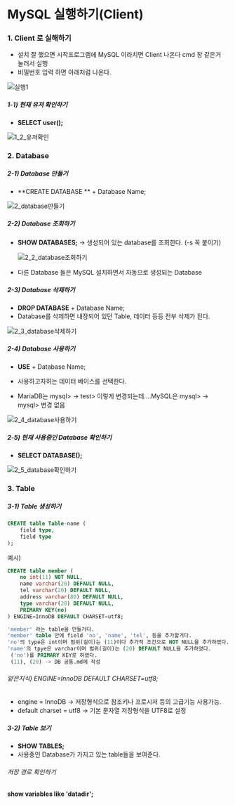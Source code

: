 # MySQL 실행하기(Client)

### 1. Client 로 실해하기

- 설치 잘 했으면 시작프로그램에 MySQL 이라치면 Client 나온다 cmd 창 같은거 눌러서 실행
- 비밀번호 입력 하면 아래처럼 나온다.

![실행1](https://user-images.githubusercontent.com/73643473/117294012-19c75080-aead-11eb-8ec3-a2909b6a1b1b.jpg)

##### 1-1) 현재 유저 확인하기

- **SELECT user();**

![1_2_유저확인](https://user-images.githubusercontent.com/73643473/117313188-a0d1f400-aec0-11eb-852d-e23c8b7050c3.jpg)





### 2. Database

##### 2-1) Database 만들기

- **CREATE DATABASE ** + Database Name;

![2_database만들기](https://user-images.githubusercontent.com/73643473/117296856-7d9f4880-aeb0-11eb-931c-7dc6d86699a9.jpg)



##### 2-2) Database 조회하기

- **SHOW DATABASES;** -> 생성되어 있는 database를 조회한다.  (-s 꼭 붙이기)

  ![2_2_database조회하기](https://user-images.githubusercontent.com/73643473/117299276-4f6f3800-aeb3-11eb-93aa-4f3900cd2fd9.jpg)

- 다른 Database 들은 MySQL 설치하면서 자동으로 생성되는 Database



##### 2-3) Database 삭제하기

- **DROP DATABASE** + Database Name;
- Database를 삭제하면 내장되어 있던 Table, 데이터 등등 전부 삭제가 된다.

![2_3_database삭제하기](https://user-images.githubusercontent.com/73643473/117300617-b4775d80-aeb4-11eb-99a6-2d75631486dd.jpg)



##### 2-4) Database 사용하기

- **USE** + Database Name;

- 사용하고자하는 데이터 베이스를 선택한다.
- MariaDB는 mysql>  ->  test> 이렇게 변경되는데....MySQL은 mysql> -> mysql> 변경 없음

![2_4_database사용하기](https://user-images.githubusercontent.com/73643473/117302450-9a3e7f00-aeb6-11eb-9ed9-7fe382d8de59.jpg)



##### 2-5) 현재 사용중인 Database 확인하기 

- **SELECT DATABASE();**

![2_5_database확인하기](https://user-images.githubusercontent.com/73643473/117313251-afb8a680-aec0-11eb-9864-0c4447ba9f8e.jpg)



### 3. Table

##### 3-1) Table 생성하기

```sql
CREATE table Table-name (
	field type,
    field type
);
```

예시)

```sql
CREATE table member (
	no int(11) NOT NULL,
    name varchar(20) DEFAULT NULL,
    tel varchar(20) DEFAULT NULL,
    address varchar(80) DEFAULT NULL,
    type varchar(20) DEFAULT NULL,
    PRIMARY KEY(no)
) ENGINE=InnoDB DEFAULT CHARSET=utf8;
```

```sql
'member' 라는 table을 만들거다.
'member' table 안에 field 'no', 'name', 'tel', 등을 추가할거다.
'no'의 type은 int이며 범위(길이)는 (11)이다 추가적 조건으로 NOT NULL을 추가하였다.
'name'의 tpye은 varchar이며 범위(길이)는 (20) DEFAULT NULL을 추가하였다.
 ('no')를 PRIMARY KEY로 하였다. 
 (11), (20) -> DB 공통.md에 작성
```

###### 얕은지식) ENGINE=InnoDB DEFAULT CHARSET=utf8;

- engine = InnoDB ->  저장형식으로 참조키나 프로시저 등의 고급기능 사용가능.
- default charset = utf8 -> 기본 문자열 저장형식을 UTF8로 설정



##### 3-2) Table 보기

- **SHOW TABLES;**  
- 사용중인 Database가 가지고 있는 table들을 보여준다.









###### 저장 경로 확인하기

**show variables like 'datadir';** 